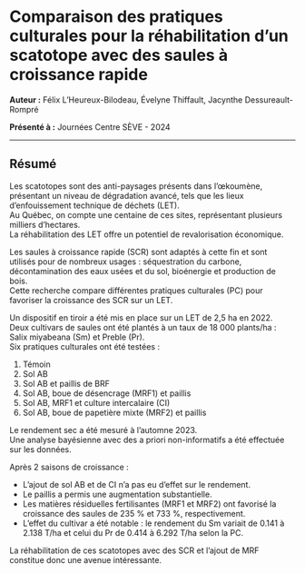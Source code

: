 # Comparaison des pratiques culturales pour la réhabilitation d’un scatotope avec des saules à croissance rapide

**Auteur :** Félix L’Heureux-Bilodeau, Évelyne Thiffault, Jacynthe Dessureault-Rompré 

**Présenté à :** Journées Centre SÈVE - 2024

---

## Résumé

Les scatotopes sont des anti-paysages présents dans l’œkoumène, présentant un niveau de dégradation avancé, tels que les lieux d’enfouissement technique de déchets (LET).  
Au Québec, on compte une centaine de ces sites, représentant plusieurs milliers d’hectares.  
La réhabilitation des LET offre un potentiel de revalorisation économique.  

Les saules à croissance rapide (SCR) sont adaptés à cette fin et sont utilisés pour de nombreux usages : séquestration du carbone, décontamination des eaux usées et du sol, bioénergie et production de bois.  
Cette recherche compare différentes pratiques culturales (PC) pour favoriser la croissance des SCR sur un LET.  

Un dispositif en tiroir a été mis en place sur un LET de 2,5 ha en 2022.  
Deux cultivars de saules ont été plantés à un taux de 18 000 plants/ha : Salix miyabeana (Sm) et Preble (Pr).  
Six pratiques culturales ont été testées :  
1. Témoin  
2. Sol AB  
3. Sol AB et paillis de BRF  
4. Sol AB, boue de désencrage (MRF1) et paillis  
5. Sol AB, MRF1 et culture intercalaire (CI)  
6. Sol AB, boue de papetière mixte (MRF2) et paillis  

Le rendement sec a été mesuré à l’automne 2023.  
Une analyse bayésienne avec des a priori non-informatifs a été effectuée sur les données.  

Après 2 saisons de croissance :  
- L’ajout de sol AB et de CI n’a pas eu d’effet sur le rendement.  
- Le paillis a permis une augmentation substantielle.  
- Les matières résiduelles fertilisantes (MRF1 et MRF2) ont favorisé la croissance des saules de 235 % et 733 %, respectivement.  
- L’effet du cultivar a été notable : le rendement du Sm variait de 0.141 à 2.138 T/ha et celui du Pr de 0.414 à 6.292 T/ha selon la PC.  

La réhabilitation de ces scatotopes avec des SCR et l’ajout de MRF constitue donc une avenue intéressante.
